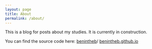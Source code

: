 ```yaml
---
layout: page
title: About
permalink: /about/
---
```


This is a blog for posts about my studies. It is currently in construction.

You can find the source code here: [benintheb](https://github.com/benintheb)/ [benintheb.github.io](https://github.com/benintheb/benintheb.github.io)
